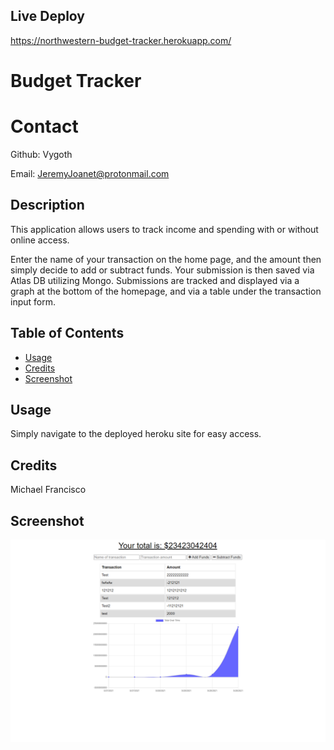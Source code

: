 ## Live Deploy
https://northwestern-budget-tracker.herokuapp.com/

# Budget Tracker

# Contact
Github:
Vygoth

Email:
JeremyJoanet@protonmail.com

## Description
This application allows users to track income and spending with or without online access.

Enter the name of your transaction on the home page, and the amount then simply decide to add or subtract funds. Your submission is then saved via Atlas DB utilizing Mongo.
Submissions are tracked and displayed via a graph at the bottom of the homepage, and via a table under the transaction input form.

## Table of Contents
- [Usage](#Usage)
- [Credits](#Credits)
- [Screenshot](#Screenshot)

## Usage
Simply navigate to the deployed heroku site for easy access.

## Credits
Michael Francisco

## Screenshot
![Screenshot](./assets/Capture.PNG)
